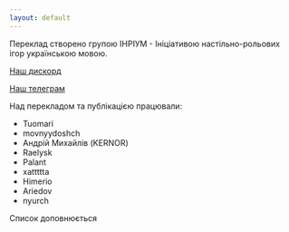 ```yaml
---
layout: default
---
```


Переклад створено групою ІНРІУМ - Ініціативою настільно-рольових ігор українською мовою.

[Наш дискорд](https://discord.gg/nQVxdUsGrH)

[Наш телеграм](https://t.me/dnd_ukraine)

Над перекладом та публікацією працювали:
- Tuomari
- movnyydoshch
- Андрій Михайлів (KERNOR)
- Raelysk
- Palant
- xattttta
- Himerio
- Ariedov
- nyurch

Cписок доповнюється
